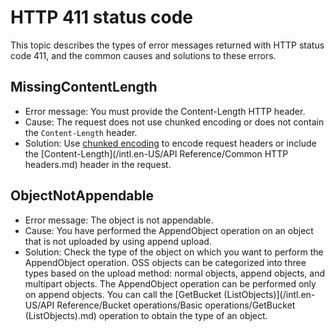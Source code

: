 # HTTP 411 status code

This topic describes the types of error messages returned with HTTP status code 411, and the common causes and solutions to these errors.

## MissingContentLength

-   Error message: You must provide the Content-Length HTTP header.
-   Cause: The request does not use chunked encoding or does not contain the `Content-Length` header.
-   Solution: Use [chunked encoding](https://tools.ietf.org/html/rfc2616#section-3.6.1) to encode request headers or include the [Content-Length](/intl.en-US/API Reference/Common HTTP headers.md) header in the request.

## ObjectNotAppendable

-   Error message: The object is not appendable.
-   Cause: You have performed the AppendObject operation on an object that is not uploaded by using append upload.
-   Solution: Check the type of the object on which you want to perform the AppendObject operation. OSS objects can be categorized into three types based on the upload method: normal objects, append objects, and multipart objects. The AppendObject operation can be performed only on append objects. You can call the [GetBucket \(ListObjects\)](/intl.en-US/API Reference/Bucket operations/Basic operations/GetBucket (ListObjects).md) operation to obtain the type of an object.

